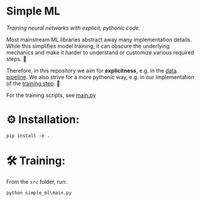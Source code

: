
# Simple ML
*Training neural networks with explicit, pythonic code.*

Most mainstream ML libraries abstract away many implementation details. 
While this simplifies model training, it can obscure the underlying mechanics 
and make it harder to understand or customize various required steps. 🧾

Therefore, in this repository we aim for **explicitness**,
e.g. in the [data pipeline](src/simple_ml/data_iterator.py). 
We also strive for a more pythonic way, e.g. in our implementation of the 
[training step](src/simple_ml/training_step.py). 🐍

For the training scripts, see [main.py](src/simple_ml/main.py)


# ⚙️ Installation:
```
pip install -e .
```


# 🛠️ Training:
From the `src` folder, run:
```
python simple_ml\main.py
```
